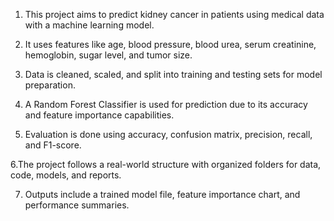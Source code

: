 1. This project aims to predict kidney cancer in patients using medical data with a machine learning model.

2. It uses features like age, blood pressure, blood urea, serum creatinine, hemoglobin, sugar level, and tumor size.

3. Data is cleaned, scaled, and split into training and testing sets for model preparation.

4. A Random Forest Classifier is used for prediction due to its accuracy and feature importance capabilities.

5. Evaluation is done using accuracy, confusion matrix, precision, recall, and F1-score.

6.The project follows a real-world structure with organized folders for data, code, models, and reports.

7. Outputs include a trained model file, feature importance chart, and performance summaries.
